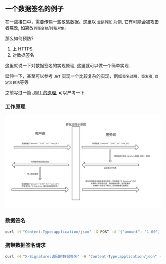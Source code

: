 ## 一个数据签名的例子

在一些接口中，需要传输一些敏感数据。这里以 `金额转账` 为例, 它有可能会被攻击者篡改, 如篡改`转账金额`/`转账对象`。

那么如何预防?

1. 上 HTTPS
2. 对数据签名

这里就说一下对数据签名的实现原理, 这里就可以做一个简单实现.

延伸一下，甚至可以参考 `JWT` 实现一个比较复杂的实现，例如`签名过期`，`签发者`, `自定义算法`等等

之前写过一篇 [JWT 的原理](https://github.com/axetroy/blog/issues/177), 可以产考一下.

### 工作原理

[![Workflow](workflow.jpg)](workflow.jpg)

### 数据签名

```bash
curl -H "Content-Type:application/json" -X POST -d '{"amount": "1.00", "to":"user_id"}' https://signature-example.herokuapp.com/signature
```

### 携带数据签名请求

```bash
curl -H "X-Signature:返回的数据签名" -H "Content-Type:application/json" -X POST -d '{"amount": "1.00", "to":"user_id"}' https://signature-example.herokuapp.com/transfer
```
